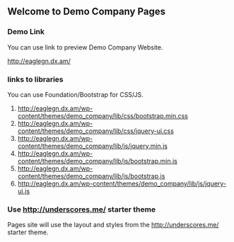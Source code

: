 ## Welcome to Demo Company Pages

### Demo Link
 
You can use link to preview Demo Company Website.

http://eaglegn.dx.am/


### links to libraries

You can use Foundation/Bootstrap for CSS/JS.


1. http://eaglegn.dx.am/wp-content/themes/demo_company/lib/css/bootstrap.min.css
2. http://eaglegn.dx.am/wp-content/themes/demo_company/lib/css/jquery-ui.css
3. http://eaglegn.dx.am/wp-content/themes/demo_company/lib/js/jquery.min.js
4. http://eaglegn.dx.am/wp-content/themes/demo_company/lib/js/bootstrap.min.js
5. http://eaglegn.dx.am/wp-content/themes/demo_company/lib/js/bootstrap.js
6. http://eaglegn.dx.am/wp-content/themes/demo_company/lib/js/jquery-ui.js


### Use http://underscores.me/ starter theme

Pages site will use the layout and styles from the http://underscores.me/ starter theme.
